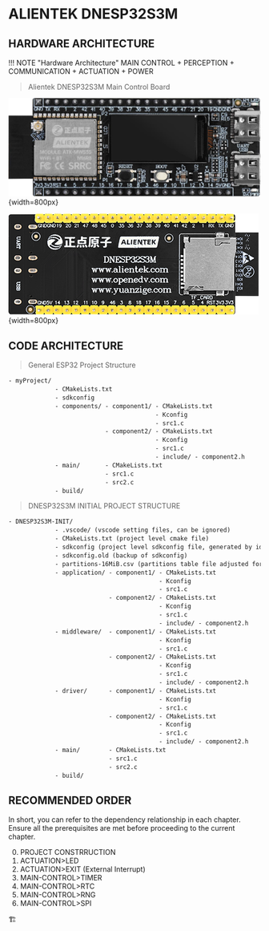 # ALIENTEK DNESP32S3M

## HARDWARE ARCHITECTURE

!!! NOTE "Hardware Architecture"
    MAIN CONTROL + PERCEPTION + COMMUNICATION + ACTUATION + POWER

>Alientek DNESP32S3M Main Control Board

![DNESP32S3M](DNESP32S3M.png){width=800px}

![DNESP32S3M-BACK](DNESP32S3M-BACK.png){width=800px}

## CODE ARCHITECTURE

>General ESP32 Project Structure

```txt
- myProject/
             - CMakeLists.txt
             - sdkconfig
             - components/ - component1/ - CMakeLists.txt
                                         - Kconfig
                                         - src1.c
                           - component2/ - CMakeLists.txt
                                         - Kconfig
                                         - src1.c
                                         - include/ - component2.h
             - main/       - CMakeLists.txt
                           - src1.c
                           - src2.c
             - build/

```
>DNESP32S3M INITIAL PROJECT STRUCTURE

```txt
- DNESP32S3M-INIT/
             - .vscode/ (vscode setting files, can be ignored)
             - CMakeLists.txt (project level cmake file)
             - sdkconfig (project level sdkconfig file, generated by idf.py menuconfig)
             - sdkconfig.old (backup of sdkconfig)
             - partitions-16MiB.csv (partitions table file adjusted for 16MiB flash)
             - application/ - component1/ - CMakeLists.txt
                                          - Kconfig
                                          - src1.c
                            - component2/ - CMakeLists.txt
                                          - Kconfig
                                          - src1.c
                                          - include/ - component2.h
             - middleware/  - component1/ - CMakeLists.txt
                                          - Kconfig
                                          - src1.c
                            - component2/ - CMakeLists.txt
                                          - Kconfig
                                          - src1.c
                                          - include/ - component2.h
             - driver/      - component1/ - CMakeLists.txt
                                          - Kconfig
                                          - src1.c
                            - component2/ - CMakeLists.txt
                                          - Kconfig
                                          - src1.c
                                          - include/ - component2.h
             - main/        - CMakeLists.txt
                            - src1.c
                            - src2.c
             - build/

```

## RECOMMENDED ORDER

In short, you can refer to the dependency relationship in each chapter. Ensure all the prerequisites are met before proceeding to the current chapter.

0. PROJECT CONSTRRUCTION
1. ACTUATION>LED
2. ACTUATION>EXIT (External Interrupt)
3. MAIN-CONTROL>TIMER
4. MAIN-CONTROL>RTC
5. MAIN-CONTROL>RNG
6. MAIN-CONTROL>SPI

🏗️